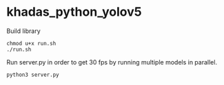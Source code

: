 # khadas_python_yolov5
Build library
```
chmod u+x run.sh
./run.sh
```
Run server.py in order to get 30 fps by running multiple models in parallel.
```
python3 server.py
```
